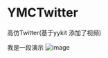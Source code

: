 # YMCTwitter
高仿Twitter(基于yykit 添加了视频)


我是一段演示
![image](https://github.com/YMCupup/YMCTwitter/blob/master/%202020-01-01%2010.35.44.gif)
